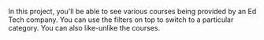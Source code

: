 In this project, you'll be able to see various courses being provided by an Ed Tech company.
You can use the filters on top to switch to a particular category.
You can also like-unlike the courses.
